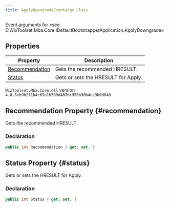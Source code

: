 ```yaml
---
title: ApplyDowngradeEventArgs Class
---
```

Event arguments for «see E:WixToolset.Mba.Core.IDefaultBootstrapperApplication.ApplyDowngrade»
## Properties
| Property | Description |
| ------ | ----------- |
| [Recommendation](#recommendation) | Gets the recommended HRESULT. |
| [Status](#status) | Gets or sets the HRESULT for Apply. |
`WixToolset.Mba.Core.dll` version `4.0.5+b9b2f1b4c69a1b509d487dc950b30b4ec9b0d040`
## Recommendation Property {#recommendation}
Gets the recommended HRESULT.
### Declaration
```cs
public int Recommendation { get; set; }
```
## Status Property {#status}
Gets or sets the HRESULT for Apply.
### Declaration
```cs
public int Status { get; set; }
```
